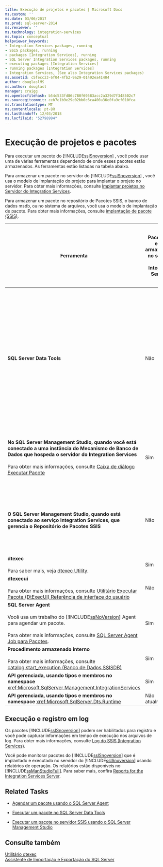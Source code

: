 ```yaml
---
title: Execução de projetos e pacotes | Microsoft Docs
ms.custom: ''
ms.date: 03/06/2017
ms.prod: sql-server-2014
ms.reviewer: ''
ms.technology: integration-services
ms.topic: conceptual
helpviewer_keywords:
- Integration Services packages, running
- SSIS packages, running
- packages [Integration Services], running
- SQL Server Integration Services packages, running
- executing packages [Integration Services]
- running packages [Integration Services]
- Integration Services, (See also Integration Services packages)
ms.assetid: c5fecc23-6f04-4fb2-9a29-01492ea41404
author: douglaslMS
ms.author: douglasl
manager: craigg
ms.openlocfilehash: b54c533fd86c780f69583acc2a329d7f348502c7
ms.sourcegitcommit: ceb7e1b9e29e02bb0c6ca400a36e0fa9cf010fca
ms.translationtype: MT
ms.contentlocale: pt-BR
ms.lasthandoff: 12/03/2018
ms.locfileid: "52798994"
---
```

# <a name="execution-of-projects-and-packages"></a>Execução de projetos e pacotes
  Para executar um pacote do [!INCLUDE[ssISnoversion](../../includes/ssisnoversion-md.md)] , você pode usar uma de várias ferramentas dependendo de onde esses pacotes estão armazenados. As ferramentas estão listadas na tabela abaixo.  
  
 Para armazenar um pacote no servidor do [!INCLUDE[ssISnoversion](../../includes/ssisnoversion-md.md)] , você usa o modelo de implantação do projeto para implantar o projeto no servidor. Para obter mais informações, consulte [Implantar projetos no Servidor do Integration Services](../deploy-projects-to-integration-services-server.md).  
  
 Para armazenar um pacote no repositório de Pacotes SSIS, o banco de dados msdb, ou no sistema de arquivos, você usa o modelo de implantação de pacote. Para obter mais informações, consulte [implantação de pacote &#40;SSIS&#41;](legacy-package-deployment-ssis.md).  
  
|Ferramenta|Pacote que estão armazenados no servidor do Integration Services|Pacotes que estão armazenados no Repositório do Pacotes do SSIS ou no banco de dados msdb|Pacotes que estão armazenados no sistema de arquivos, fora do local que faz parte do Repositório de Pacotes do SSIS|  
|----------|-----------------------------------------------------------------|--------------------------------------------------------------------------------|-----------------------------------------------------------------------------------------------------------------|  
|**SQL Server Data Tools**|Não|Não<br /><br /> No entanto, você pode adicionar um pacote existente a um projeto do Repositório de Pacotes do [!INCLUDE[ssIS](../../includes/ssis-md.md)] , que inclui o banco de dados msdb. A adição de um pacote existente ao projeto dessa maneira cria uma cópia local do pacote no sistema de arquivos.|Sim|  
|**No SQL Server Management Studio, quando você está conectado a uma instância do Mecanismo de Banco de Dados que hospeda o servidor do Integration Services**<br /><br /> Para obter mais informações, consulte [Caixa de diálogo Executar Pacote](../execute-package-dialog-box.md)|Sim|Não<br /><br /> Porém, você pode importar um pacote no servidor a partir desses locais.|Não<br /><br /> Porém, você pode importar um pacote no servidor a partir do sistema de arquivos.|  
|**O SQL Server Management Studio, quando está conectado ao serviço Integration Services, que gerencia o Repositório de Pacotes SSIS**|Não|Sim|Não<br /><br /> Porém, você pode importar um pacote no Repositório de Pacotes do [!INCLUDE[ssIS](../../includes/ssis-md.md)] por meio do sistema de arquivos.|  
|**dtexec**<br /><br /> Para saber mais, veja [dtexec Utility](dtexec-utility.md).|Sim|Sim|Sim|  
|**dtexecui**<br /><br /> Para obter mais informações, consulte [Utilitário Executar Pacote &#40;DtExecUI&#41; Referência de interface do usuário](execute-package-utility-dtexecui-ui-reference.md)|Não|Sim|Sim|  
|**SQL Server Agent**<br /><br /> Você usa um trabalho do [!INCLUDE[ssNoVersion](../../includes/ssnoversion-md.md)] Agent para agendar um pacote.<br /><br /> Para obter mais informações, consulte [SQL Server Agent Job para Pacotes](sql-server-agent-jobs-for-packages.md).|Sim|Sim|Sim|  
|**Procedimento armazenado interno**<br /><br /> Para obter mais informações, consulte [catalog.start_execution &#40;Banco de Dados SSISDB&#41;](/sql/integration-services/system-stored-procedures/catalog-start-execution-ssisdb-database)|Sim|Não|Não|  
|**API gerenciada, usando tipos e membros no namespace** <xref:Microsoft.SqlServer.Management.IntegrationServices>|Sim|Não|Não|  
|**API gerenciada, usando tipos e membros no namespace** <xref:Microsoft.SqlServer.Dts.Runtime>|Não atualmente|Sim|Sim|  
  
## <a name="execution-and-logging"></a>Execução e registro em log  
 Os pacotes [!INCLUDE[ssISnoversion](../../includes/ssisnoversion-md.md)] podem ser habilitados para registro e você pode capturar informações em tempo de execução nos arquivos de log. Para obter mais informações, consulte [Log do SSIS &#40;Integration Services&#41;](../performance/integration-services-ssis-logging.md).  
  
 Você pode monitorar pacotes do [!INCLUDE[ssISnoversion](../../includes/ssisnoversion-md.md)] que é implantado e executado no servidor do [!INCLUDE[ssISnoversion](../../includes/ssisnoversion-md.md)] usando relatórios de operação. Os relatórios estão disponíveis no [!INCLUDE[ssManStudioFull](../../includes/ssmanstudiofull-md.md)]. Para saber mais, confira [Reports for the Integration Services Server](../reports-for-the-integration-services-server.md).  
  
## <a name="related-tasks"></a>Related Tasks  
  
-   [Agendar um pacote usando o SQL Server Agent](../schedule-a-package-by-using-sql-server-agent.md)  
  
-   [Executar um pacote no SQL Server Data Tools](../run-a-package-in-sql-server-data-tools.md)  
  
-   [Executar um pacote no servidor SSIS usando o SQL Server Management Studio](../run-a-package-on-the-ssis-server-using-sql-server-management-studio.md)  
  
## <a name="see-also"></a>Consulte também  
 [Utilitário dtexec](dtexec-utility.md)   
 [Assistente de Importação e Exportação do SQL Server](../import-export-data/import-and-export-data-with-the-sql-server-import-and-export-wizard.md)  
  
  
